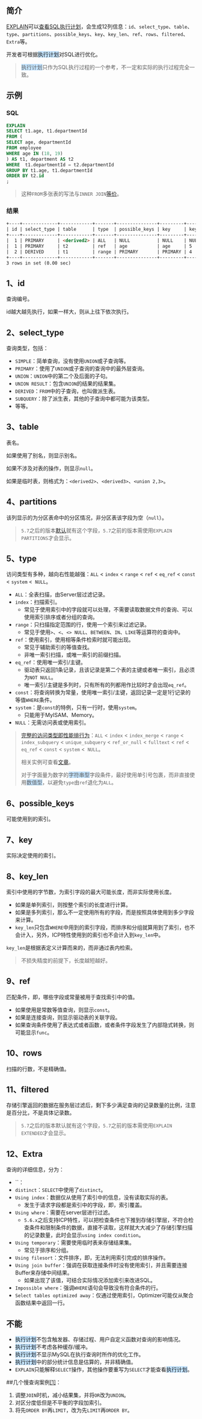 ## 简介

[EXPLAIN](https://dev.mysql.com/doc/refman/5.7/en/explain-output.html)可以[查看SQL执行计划](https://www.cnblogs.com/xuanzhi201111/p/4175635.html)，会生成12列信息：`id`、`select_type`、`table`、`type`、`partitions`、`possible_keys`、`key`、`key_len`、`ref`、`rows`、`filtered`、`Extra`等。

开发者可根据<span style=background:#c2e2ff>执行计划</span>对SQL进行优化。

> <span style=background:#c2e2ff>执行计划</span>只作为SQL执行过程的一个参考，不一定和实际的执行过程完全一致。



## 示例

### SQL

```sql
EXPLAIN
SELECT t1.age, t1.departmentId
FROM (
SELECT age, departmentId
FROM employee
WHERE age IN (18, 19)
) AS t1, department AS t2
WHERE  t1.departmentId = t2.departmentId
GROUP BY t1.age, t1.departmentId
ORDER BY t2.id
;
```

> 这种`FROM`多张表的写法与`INNER JOIN`[等价](https://blog.csdn.net/huanghanqian/article/details/52847835)。

### 结果

```html
+----+-------------+------------+-------+---------------+---------+---------+--------+------+---------------------------------+
| id | select_type | table      | type  | possible_keys | key     | key_len | ref    | rows | Extra                           |
+----+-------------+------------+-------+---------------+---------+---------+--------+------+---------------------------------+
|  1 | PRIMARY     | <derived2> | ALL   | NULL          | NULL    | NULL    | NULL   |    2 | Using temporary; Using filesort |
|  1 | PRIMARY     | t2         | ref   | age           | age     | 5       | d1.age |    1 | Using where; Using index        |
|  2 | DERIVED     | t1         | range | PRIMARY       | PRIMARY | 4       | NULL   |    2 | Using where                     |
+----+-------------+------------+-------+---------------+---------+---------+--------+------+---------------------------------+
3 rows in set (0.00 sec)
```



## 1、id

查询编号。

id越大越先执行，如果一样大，则从上往下依次执行。



## 2、select_type

查询类型，包括：

- `SIMPLE`：简单查询，没有使用`UNION`或子查询等。
- `PRIMARY`：使用了`UNION`或子查询的查询中的最外层查询。
- `UNION`：`UNION`中的第二个及后面的子句。
- `UNION RESULT`：包含`UNION`的结果的结果集。
- `DERIVED`：`FROM`中的子查询，也叫做派生表。
- `SUBQUERY`：除了派生表，其他的子查询中都可能为该类型。
- 等等。


## 3、table

表名。

如果使用了别名，则显示别名。

如果不涉及对表的操作，则显示`null`。

如果是临时表，则格式为：`<derived2>`、`<derived3>`、`<union 2,3>`。



## 4、partitions

该列显示的为分区表命中的分区情况，非分区表该字段为空（`null`）。

> `5.7`之后的版本[默认](https://www.jianshu.com/p/73f2c8448722)就有这个字段，`5.7`之前的版本需使用`EXPLAIN PARTITIONS`才会显示。



## 5、type

访问类型有多种，越向右性能越强：`ALL` < `index` < `range` < `ref` <  `eq_ref` < `const` < `system` <` NULL`。

- `ALL`：全表扫描，由Server层过滤记录。
- `index`：扫描索引。
  - 常见于使用索引中的字段就可以处理，不需要读取数据文件的查询、可以使用索引排序或者分组的查询。
- `range`：只扫描指定范围的行，使用一个索引来过滤记录。
  - 常见于使用`>`、`<`、`<> NULL`、`BETWEEN`、`IN`、`LIKE`等运算符的查询中。
- `ref`：使用索引，使用相等条件检索时就可能出现。
  - 常见于辅助索引的等值查找。
  - 非唯一索引扫描，或唯一索引的前缀扫描。
- `eq_ref`：使用唯一索引/主键。
  - 驱动表只返回1条记录，且该记录是第二个表的主键或者唯一索引，且必须为`NOT NULL`。
  - 唯一索引/主键是多列时，只有所有的列都用作比较时才会出现`eq_ref`。
- `const`：将查询转换为常量，使用唯一索引/主键，返回记录一定是1行记录的等值`WHERE`条件。
- `system`：是`const`的特例，只有一行时，使用`system`。
  - 只能用于MyISAM、Memory。
- `NULL`：无需访问表或使用索引。

> [完整的访问类型即性能排行为](https://www.cnblogs.com/xiaoboluo768/p/5400990.html)：`ALL` < `index` < `index_merge` < `range` < `index_subquery` < `unique_subquery` < `ref_or_null` < `fulltext` < `ref` <  `eq_ref` < `const` < `system` <` NULL`。
>
> 相关实例可查看[文章](https://www.cnblogs.com/gomysql/p/3720123.html)。
> 
> 对于字面量为数字的<span style=background:#c2e2ff>字符串型</span>字段条件，最好使用单引号包裹，而非直接使用<span style=background:#c2e2ff>数值型</span>，以避免`type`由`ref`退化为`ALL`。



## 6、possible_keys

可能使用到的索引。



## 7、key

实际决定使用的索引。



## 8、key_len

索引中使用的字节数，为索引字段的最大可能长度，而非实际使用长度。

- 如果是单列索引，则按整个索引的长度进行计算。
- 如果是多列索引，那么不一定使用所有的字段，而是按照具体使用到多少字段来计算。
- `key_len`只包含`WHERE`中用到的索引字段，而排序和分组就算用到了索引，也不会计入，另外，ICP特性使用到的索引也不会计入到`key_len`中。

`key_len`是根据表定义计算而来的，而非通过表内检索。

> 不损失精度的前提下，长度越短越好。



## 9、ref

匹配条件，即，哪些字段或常量被用于查找索引中的值。

- 如果使用是常数等值查询，则显示`const`。
- 如果是连接查询，则显示驱动表的关联字段。
- 如果查询条件使用了表达式或者函数，或者条件字段发生了内部隐式转换，则可能显示`func`。



## 10、rows

扫描的行数，不是精确值。



## 11、filtered

存储引擎返回的数据在服务层过滤后，剩下多少满足查询的记录数量的比例，注意是百分比，不是具体记录数。

> `5.7`之后的版本默认就有这个字段，`5.7`之前的版本需使用`EXPLAIN EXTENDED`才会显示。



## 12、Extra

查询的详细信息，分为：

- ``：
- `distinct`：`SELECT`中使用了`distinct`。
- `Using index`：数据仅从使用了索引中的信息，没有读取实际的表。
  - 发生于请求字段都是索引中的字段，即，索引覆盖。
- `Using where`：需要在server层进行过滤。
  - `5.6.x`之后支持ICP特性，可以把检查条件也下推到存储引擎层，不符合检查条件和限制条件的数据，直接不读取，这样就大大减少了存储引擎扫描的记录数量，此时会显示`using index condition`。
- `Using temporary`：需要使用临时表来存储结果集。
  - 常见于排序和分组。
- `Using filesort`：文件排序，即，无法利用索引完成的排序操作。
- `Using join buffer`：强调在获取连接条件时没有使用索引，并且需要连接Buffer来存储中间结果。
  - 如果出现了该值，可结合实际情况添加索引来改进SQL。
- `Impossible where`：强调`WHERE`语句会导致没有符合条件的行。
- `Select tables optimized away`：仅通过使用索引，Optimizer可能仅从聚合函数结果中返回一行。



## 不能

- <span style=background:#c2e2ff>执行计划</span>不包含触发器、存储过程、用户自定义函数对查询的影响情况。
- <span style=background:#c2e2ff>执行计划</span>不考虑各种缓存/缓冲。
- <span style=background:#c2e2ff>执行计划</span>不显示MySQL在执行查询时所作的优化工作。
- <span style=background:#c2e2ff>执行计划</span>中的部分统计信息是估算的，并非精确值。
- `EXPLAIN`只能解释`SELECT`操作，其他操作要重写为`SELECT`才能查看<span style=background:#c2e2ff>执行计划</span>。



##几个慢查询案例[[1]](https://tech.meituan.com/2014/06/30/mysql-index.html)：

1. 调整`JOIN`时机，减小结果集，并将`OR`改为`UNION`。
2. 对区分度低但是不平衡的字段加索引。
3. 将先`ORDER BY`再`LIMIT`，改为先`LIMIT`再`ORDER BY`。

